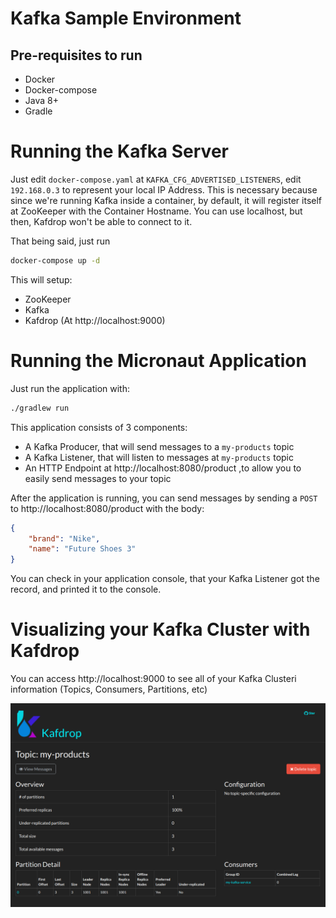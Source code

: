 # Kafka Sample Environment

## Pre-requisites to run
- Docker
- Docker-compose
- Java 8+
- Gradle

# Running the Kafka Server

Just edit `docker-compose.yaml` at `KAFKA_CFG_ADVERTISED_LISTENERS`, edit `192.168.0.3` to represent your local IP Address. This is necessary because since we're running Kafka inside a container, by default, it will register itself at ZooKeeper with the Container Hostname.
You can use localhost, but then, Kafdrop won't be able to connect to it.

That being said, just run
```bash
docker-compose up -d
```

This will setup:
- ZooKeeper
- Kafka
- Kafdrop (At http://localhost:9000)

# Running the Micronaut Application

Just run the application with:
```bash
./gradlew run
```

This application consists of 3 components:
- A Kafka Producer, that will send messages to a `my-products` topic
- A Kafka Listener, that will listen to messages at `my-products` topic
- An HTTP Endpoint at http://localhost:8080/product ,to allow you to easily send messages to your topic


After the application is running, you can send messages by sending a `POST` to http://localhost:8080/product with the body:

```json
{
	"brand": "Nike",
	"name": "Future Shoes 3"
}
```

You can check in your application console, that your Kafka Listener got the record, and printed it to the console.

# Visualizing your Kafka Cluster with Kafdrop

You can access http://localhost:9000 to see all of your Kafka Clusteri information (Topics, Consumers, Partitions, etc)

![Kafdorp Image](images/kafdrop.png)